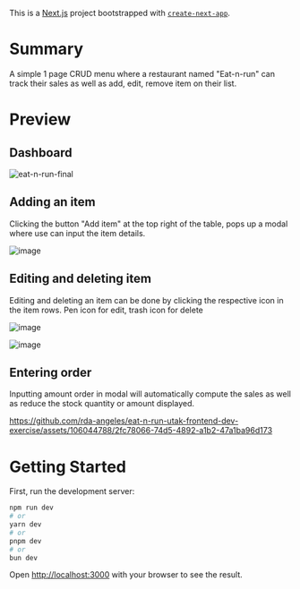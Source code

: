 This is a [Next.js](https://nextjs.org/) project bootstrapped with [`create-next-app`](https://github.com/vercel/next.js/tree/canary/packages/create-next-app).

# Summary
A simple 1 page CRUD menu where a restaurant named "Eat-n-run" can track their sales as well as add, edit, remove item on their list. 
# Preview
## Dashboard

![eat-n-run-final](https://github.com/rda-angeles/eat-n-run-utak-frontend-dev-exercise/assets/106044788/c2a441f5-5815-417b-8ded-fb80296314d4)

## Adding an item
Clicking the button "Add item" at the top right of the table, pops up a modal where use can input the item details. 

![image](https://github.com/rda-angeles/eat-n-run-utak-frontend-dev-exercise/assets/106044788/1f4771d1-538c-4ba5-9e3d-321b7564bf7a)

## Editing and deleting item 
Editing and deleting an item can be done by clicking the respective icon in the item rows. Pen icon for edit, trash icon for delete

![image](https://github.com/rda-angeles/eat-n-run-utak-frontend-dev-exercise/assets/106044788/be255959-d375-4e1e-884c-106be881f9b1)

![image](https://github.com/rda-angeles/eat-n-run-utak-frontend-dev-exercise/assets/106044788/c5984127-9be7-4299-bdfc-a5f53bdf0b7c)

## Entering order
Inputting amount order in modal will automatically compute the sales as well as reduce the stock quantity or amount displayed.

https://github.com/rda-angeles/eat-n-run-utak-frontend-dev-exercise/assets/106044788/2fc78066-74d5-4892-a1b2-47a1ba96d173


# Getting Started

First, run the development server:

```bash
npm run dev
# or
yarn dev
# or
pnpm dev
# or
bun dev
```

Open [http://localhost:3000](http://localhost:3000) with your browser to see the result.
